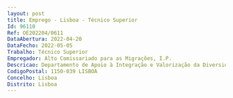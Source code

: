 ```yaml
--- 
layout: post
title: Emprego - Lisboa - Técnico Superior
Id: 96110
Ref: OE202204/0611
DataAbertura: 2022-04-20
DataFecho: 2022-05-05
Trabalho: Técnico Superior
Empregador: Alto Comissariado para as Migrações, I.P.
Descricao: Departamento de Apoio à Integração e Valorização da Diversidade   Programa Escolhas   Equipa Norte e CentroCaracterização do posto de trabalho a) Acompanhamento e avaliação dos projetos da Zona Norte e Centro, nomeadamente  (i) Acompanhamento e verificação local da implementação das atividades dos projetos  (ii) Apoio técnico às equipas dos projetos financiados pelo Programa Escolhas, (iii) Análise de pedidos de alteração das atividades e ou estrutura dos projetos através da plataforma online AGIL  (iv) Análise e produção de relatórios de avaliação semestral  (v) Reuniões de acompanhamento e avaliação periódicas com as instituições que compõem os consórcios e as equipas dos projetos financiados b) Colaboração na organização de eventos promovidos pelo Programa Escolhas, ao nível das iniciativas globais de atividades dirigidas aos jovens e ou outras de caráter mais institucional c) Colaboração nos processos de candidatura ao Programa Escolhas d) Representação e ou apresentação do Programa Escolhas ACM em seminários, congressos, grupos de trabalho ou outros semelhantes e) Participação na criação, desenvolvimento e acompanhamento de projetos e ou parcerias promovidas pelo Programa Escolhas, ou em que este esteja envolvido f) Quaisquer outras tarefas para que seja solicitado de índole técnica no âmbito do Programa Escolhas.Perfil de Competências a) Experiência no âmbito do acompanhamento e avaliação de projetos de intervenção social ou experiência profissional relevante na área social b) Capacidade para concretizar com eficácia e eficiência os objetivos do serviço e as tarefas que lhe são atribuídas c) Capacidade de organizar a sua atividade com autonomia e definir prioridades d) Capacidade de comunicação verbal e escrita e) Capacidade de trabalho em equipa e cooperação f) Capacidade de resistência à pressão e contrariedades g) Experiência em informática na ótica de utilizador a h) Ter flexibilidade de horário i) Ter carta de condução e disponibilidade para fazer deslocações pelo país.
CodigoPostal: 1150-039 LISBOA
Concelho: Lisboa
Distrito: Lisboa
--- 
```

